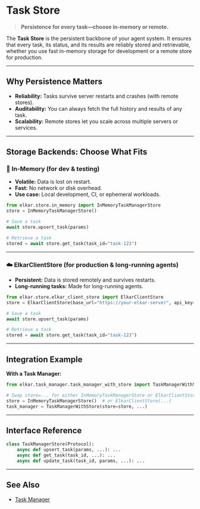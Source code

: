 # Task Store

> **Persistence for every task—choose in-memory or remote.**

The **Task Store** is the persistent backbone of your agent system. It ensures that every task, its status, and its results are reliably stored and retrievable, whether you use fast in-memory storage for development or a remote store for production.

---

## Why Persistence Matters
- **Reliability:** Tasks survive server restarts and crashes (with remote stores).
- **Auditability:** You can always fetch the full history and results of any task.
- **Scalability:** Remote stores let you scale across multiple servers or services.

---

## Storage Backends: Choose What Fits

### 🧪 In-Memory (for dev & testing)
- **Volatile:** Data is lost on restart.
- **Fast:** No network or disk overhead.
- **Use case:** Local development, CI, or ephemeral workloads.

```python
from elkar.store.in_memory import InMemoryTaskManagerStore
store = InMemoryTaskManagerStore()

# Save a task
await store.upsert_task(params)

# Retrieve a task
stored = await store.get_task(task_id="task-123")
```

---

### ☁️ ElkarClientStore (for production & long-running agents)
- **Persistent:** Data is stored remotely and survives restarts.
- **Long-running tasks:** Made for long-running agents.

```python
from elkar.store.elkar_client_store import ElkarClientStore
store = ElkarClientStore(base_url="https://your-elkar-server", api_key="...optional...")

# Save a task
await store.upsert_task(params)

# Retrieve a task
stored = await store.get_task(task_id="task-123")
```

---

## Integration Example

**With a Task Manager:**
```python
from elkar.task_manager.task_manager_with_store import TaskManagerWithStore

# Swap store=... for either InMemoryTaskManagerStore or ElkarClientStore
store = InMemoryTaskManagerStore()  # or ElkarClientStore(...)
task_manager = TaskManagerWithStore(store=store, ...)
```

---

## Interface Reference
```python
class TaskManagerStore(Protocol):
    async def upsert_task(params, ...): ...
    async def get_task(task_id, ...): ...
    async def update_task(task_id, params, ...): ...
```

---

## See Also
- [Task Manager](task_manager.md) 